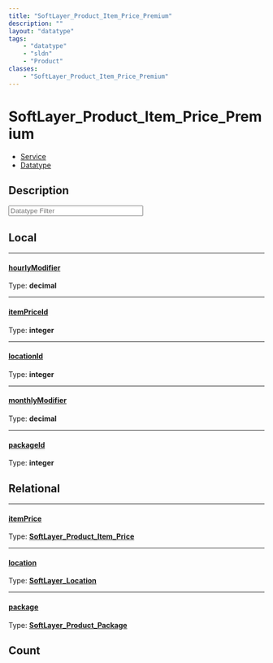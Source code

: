 ```yaml
---
title: "SoftLayer_Product_Item_Price_Premium"
description: ""
layout: "datatype"
tags:
    - "datatype"
    - "sldn"
    - "Product"
classes:
    - "SoftLayer_Product_Item_Price_Premium"
---
```


# SoftLayer_Product_Item_Price_Premium
<div id='service-datatype'>
    <ul id='sldn-reference-tabs'>
    <li id='service'> <a href='/reference/services/SoftLayer_Product_Item_Price_Premium' >Service</a></li>    <li id='datatype'> <a href='/reference/datatypes/SoftLayer_Product_Item_Price_Premium' >Datatype</a></li>
    </ul>
</div>

## Description 








<!-- Filer BEGIN -->
<div class="view-filters">
        <div class="clearfix">
            <div class="search-input-box">
                <input placeholder="Datatype Filter" onkeyup="titleSearch(inputId='prop-input', divId='properties', elementClass='prop-row')" 
                    type="text" id="prop-input" value="" size="30" maxlength="128" class="form-text">
            </div>
        </div>
</div>
<!-- Filer END -->

<div id="properties" class="content">
<div id="localProperties" class="prop-content" >

## Local
<div class="prop-row">

-----
[hourlyModifier]: #hourlymodifier
#### [hourlyModifier]
  
<span class="type-label">Type: </span>**decimal**  



</div>
<div class="prop-row">

-----
[itemPriceId]: #itempriceid
#### [itemPriceId]
  
<span class="type-label">Type: </span>**integer**  



</div>
<div class="prop-row">

-----
[locationId]: #locationid
#### [locationId]
  
<span class="type-label">Type: </span>**integer**  



</div>
<div class="prop-row">

-----
[monthlyModifier]: #monthlymodifier
#### [monthlyModifier]
  
<span class="type-label">Type: </span>**decimal**  



</div>
<div class="prop-row">

-----
[packageId]: #packageid
#### [packageId]
  
<span class="type-label">Type: </span>**integer**  



</div>
</div>
<!-- LOCAL PROPERTY END -->

<div id="relationalProperties"  class="prop-content" >

## Relational
<div class="prop-row">

-----
[itemPrice]: #itemprice
#### [itemPrice]
  
<span class="type-label">Type: </span>**<a href='/reference/datatypes/SoftLayer_Product_Item_Price'>SoftLayer_Product_Item_Price </a>**  



</div>
<div class="prop-row">

-----
[location]: #location
#### [location]
  
<span class="type-label">Type: </span>**<a href='/reference/datatypes/SoftLayer_Location'>SoftLayer_Location </a>**  



</div>
<div class="prop-row">

-----
[package]: #package
#### [package]
  
<span class="type-label">Type: </span>**<a href='/reference/datatypes/SoftLayer_Product_Package'>SoftLayer_Product_Package </a>**  



</div>

## Count
</div>


